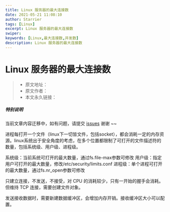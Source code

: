```yaml
---
title: Linux 服务器的最大连接数
date: 2021-05-21 11:08:10
author: Starrier
tags: [Linux]
excerpt: Linux 服务器的最大连接数
swiper:
keywords: [Linux,最大连接数,并发数]
description: Linux 服务器的最大连接数
---
```


# Linux 服务器的最大连接数

> * 原文地址：[]()
> * 原文作者：[]()
> * 本文永久链接：[]()

##### **特别说明**

当前文章内容迁移中，如有问题，请提交 [issues](https://github.com/Starrier/starrier.github.io/issues) 谢谢 ~~


进程每打开一个文件（linux下一切皆文件，包括socket），都会消耗一定的内存资源。linux系统出于安全角度的考虑，在多个位置都限制了可打开的文件描述符的数量，包括系统级、用户级、进程级。

系统级：当前系统可打开的最大数量，通过fs.file-max参数可修改
用户级：指定用户可打开的最大数量，修改/etc/security/limits.conf
进程级：单个进程可打开的最大数量，通过fs.nr_open参数可修改

只建立连接，不发送，不接受，对 CPU 的消耗较少，只有一开始的握手会消耗。但维持 TCP 连接，需要创建文件对象。

发送接收数据时，需要新建数据缓冲区，会增加内存开销。接收缓冲区大小可以配置。


